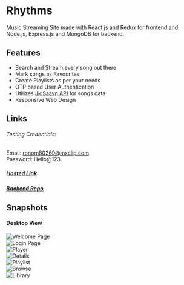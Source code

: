 # Rhythms
Music Streaming Site made with React.js and Redux for frontend and Node.js, Express.js and MongoDB for backend.

## Features
* Search and Stream every song out there
* Mark songs as Favourites
* Create Playlists as per your needs
* OTP based User Authentication
* Utilizes [JioSaavn API](https://github.com/sumitkolhe/jiosaavn-api) for songs data
* Responsive Web Design

## Links

###### Testing Credentials:
Email: ronom80269@mxclip.com  
Password: Hello@123

##### [Hosted Link](http://rhythms-music.herokuapp.com/)
##### [Backend Repo](https://github.com/saurabh-arora01/rhythms-music-backend)

## Snapshots
#### Desktop View
![Welcome Page](https://i.ibb.co/80CMPqs/1-1.png)  
![Login Page](https://i.ibb.co/fNCZ6km/2-1.png)  
![Player](https://i.ibb.co/yQnMQzT/Screenshot-234.png)  
![Details](https://i.ibb.co/v1trZcV/6-1.png)  
![Playlist](https://i.ibb.co/svvfPWX/7-1.png)  
![Browse](https://i.ibb.co/PtbMZtv/8-1.png)  
![Library](https://i.ibb.co/R7JxyRC/9-1.png)  
